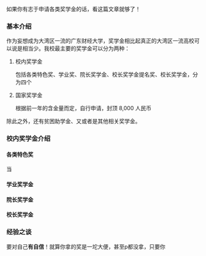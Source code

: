 如果你有志于申请各类奖学金的话，看这篇文章就够了！

### 基本介绍

作为妄想成为大湾区一流的广东财经大学，奖学金相比起真正的大湾区一流高校可以说是相当少。我校最主要的奖学金可以分为两种：

1. 校内奖学金

   包括各类特色奖、学业奖、院长奖学金、校长奖学金提名奖、校长奖学金，分为四个

2. 国家奖学金

   根据前一年的含金量而定，自行申请，封顶 8,000 人民币

除此之外，还有贫困助学金、又或者是其他相关奖学金。

### 校内奖学金介绍

#### 各类特色奖

当

#### 学业奖学金



#### 院长奖学金



#### 校长奖学金



### 经验之谈

要对自己**有自信**！就算你拿的奖是一坨大便，甚至p都没拿，只要你